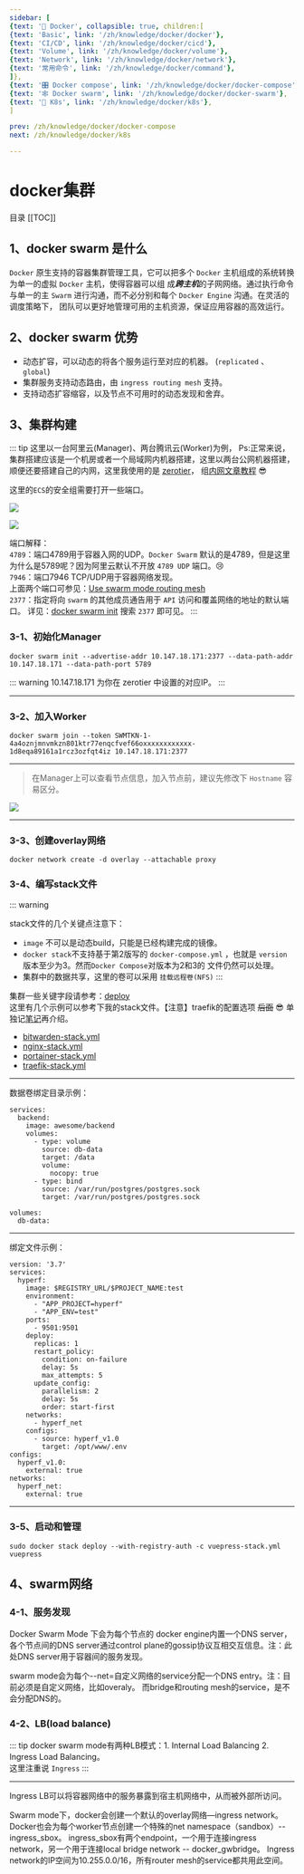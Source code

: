 ```yaml
---
sidebar: [
{text: '🐳 Docker', collapsible: true, children:[
{text: 'Basic', link: '/zh/knowledge/docker/docker'},
{text: 'CI/CD', link: '/zh/knowledge/docker/cicd'},
{text: 'Volume', link: '/zh/knowledge/docker/volume'},
{text: 'Network', link: '/zh/knowledge/docker/network'},
{text: '常用命令', link: '/zh/knowledge/docker/command'},
]},
{text: '🎛 Docker compose', link: '/zh/knowledge/docker/docker-compose'},
{text: '🕸 Docker swarm', link: '/zh/knowledge/docker/docker-swarm'},
{text: '🐙 K8s', link: '/zh/knowledge/docker/k8s'},
]

prev: /zh/knowledge/docker/docker-compose
next: /zh/knowledge/docker/k8s

---
```


# docker集群

目录
[[TOC]]

## 1、docker swarm 是什么

`Docker` 原生支持的容器集群管理工具，它可以把多个 `Docker` 主机组成的系统转换为单一的虚拟 `Docker` 主机，使得容器可以组
成***跨主机***的子网网络。通过执行命令与单一的主 `Swarm` 进行沟通，而不必分别和每个 `Docker Engine` 沟通。在灵活的调度策略下，
团队可以更好地管理可用的主机资源，保证应用容器的高效运行。

## 2、docker swarm 优势

- 动态扩容，可以动态的将各个服务运行至对应的机器。 (`replicated` 、 `global`)
- 集群服务支持动态路由，由 `ingress routing mesh` 支持。
- 支持动态扩容缩容，以及节点不可用时的动态发现和舍弃。

## 3、集群构建

::: tip
这里以一台阿里云(Manager)、两台腾讯云(Worker)为例，
Ps:正常来说，集群搭建应该是一个机房或者一个局域网内机器搭建，这里以两台公网机器搭建，顺便还要搭建自己的内网，这里我使用的是 [zerotier](https://my.zerotier.com/network/e5cd7a9e1c096a33)，
组[内网文章教程](https://zhuanlan.zhihu.com/p/383471270)
:sunglasses:

这里的`ECS`的安全组需要打开一些端口。

![](https://img.tzf-foryou.xyz/img/20220405225239.png)

![](https://img.tzf-foryou.xyz/img/20220405225409.png)

端口解释：\
`4789`：端口4789用于容器入网的UDP。`Docker Swarm` 默认的是4789，但是这里为什么是5789呢？因为阿里云默认不开放 `4789 UDP` 端口。:cry:\
`7946`：端口7946 TCP/UDP用于容器网络发现。\
上面两个端口可参见：[Use swarm mode routing mesh](https://docs.docker.com/engine/swarm/ingress/)\
`2377`：指定将向 `swarm` 的其他成员通告用于 `API` 访问和覆盖网络的地址的默认端口。
详见：[docker swarm init](https://docs.docker.com/engine/reference/commandline/swarm_init/) 搜索 `2377` 即可见。
:::

### 3-1、初始化Manager

```shell:no-line-numbers
docker swarm init --advertise-addr 10.147.18.171:2377 --data-path-addr 10.147.18.171 --data-path-port 5789
```

::: warning 10.147.18.171 为你在 zerotier 中设置的对应IP。
:::

---

### 3-2、加入Worker

```shell:no-line-numbers
docker swarm join --token SWMTKN-1-4a4oznjmnvmkzn801ktr77enqcfvef66oxxxxxxxxxxxx-1d8eqa89161a1rcz3ozfqt4iz 10.147.18.171:2377
```

---

> 在Manager上可以查看节点信息，加入节点前，建议先修改下 `Hostname` 容易区分。

![](https://img.tzf-foryou.xyz/img/20220406102016.png)

---

### 3-3、创建overlay网络

```shell
docker network create -d overlay --attachable proxy
```

### 3-4、编写stack文件

::: warning

stack文件的几个关键点注意下：
- `image` 不可以是动态build，只能是已经构建完成的镜像。
- `docker stack`不支持基于第2版写的 `docker-compose.yml` ，也就是 `version` 版本至少为3。然而`Docker Compose`对版本为2和3的 文件仍然可以处理。
- 集群中的数据共享，这里的卷可以采用 `挂载远程卷(NFS)`
  :::

集群一些关键字段请参考：[deploy](https://docs.docker.com/compose/compose-file/deploy/)\
这里有几个示例可以参考下我的stack文件。【注意】traefik的配置选项 ~~后面~~ :sunglasses:  单独记[笔记](/zh/harvest/traefik/overview.md)再介绍。
- [bitwarden-stack.yml](https://github.com/JerryTZF/hyperf-demo/blob/main/docs/bitwarden-stack.yml)
- [nginx-stack.yml](https://github.com/JerryTZF/hyperf-demo/blob/main/docs/nginx-stack.yml)
- [portainer-stack.yml](https://github.com/JerryTZF/hyperf-demo/blob/main/docs/portainer-stack.yml)
- [traefik-stack.yml](https://github.com/JerryTZF/hyperf-demo/blob/main/docs/traefik-stack.yml)

---

数据卷绑定目录示例：

```yaml:no-line-numbers
services:
  backend:
    image: awesome/backend
    volumes:
      - type: volume
        source: db-data
        target: /data
        volume:
          nocopy: true
      - type: bind
        source: /var/run/postgres/postgres.sock
        target: /var/run/postgres/postgres.sock

volumes:
  db-data:
```

---

绑定文件示例：

```yaml:no-line-numbers
version: '3.7'
services:
  hyperf:
    image: $REGISTRY_URL/$PROJECT_NAME:test
    environment:
      - "APP_PROJECT=hyperf"
      - "APP_ENV=test"
    ports:
      - 9501:9501
    deploy:
      replicas: 1
      restart_policy:
        condition: on-failure
        delay: 5s
        max_attempts: 5
      update_config:
        parallelism: 2
        delay: 5s
        order: start-first
    networks:
      - hyperf_net
    configs:
      - source: hyperf_v1.0
        target: /opt/www/.env
configs:
  hyperf_v1.0:
    external: true
networks:
  hyperf_net:
    external: true

```

---

### 3-5、启动和管理

```shell:no-line-numbers
sudo docker stack deploy --with-registry-auth -c vuepress-stack.yml vuepress
```

## 4、swarm网络

### 4-1、服务发现

Docker Swarm Mode 下会为每个节点的 docker engine内置一个DNS server，
各个节点间的DNS server通过control plane的gossip协议互相交互信息。注：此处DNS server用于容器间的服务发现。

swarm mode会为每个--net=自定义网络的service分配一个DNS entry。注：目前必须是自定义网络，比如overaly。
而bridge和routing mesh的service，是不会分配DNS的。

### 4-2、LB(load balance)

::: tip
docker swarm mode有两种LB模式：1. Internal Load Balancing 2. Ingress Load Balancing。\
这里注重说 `Ingress`
:::

---

Ingress LB可以将容器网络中的服务暴露到宿主机网络中，从而被外部所访问。

Swarm mode下，docker会创建一个默认的overlay网络—ingress network。
Docker也会为每个worker节点创建一个特殊的net namespace（sandbox）-- ingress_sbox。
ingress_sbox有两个endpoint，一个用于连接ingress network，另一个用于连接local bridge network -- docker_gwbridge。
Ingress network的IP空间为10.255.0.0/16，所有router mesh的service都共用此空间。